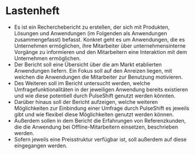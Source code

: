 # Lastenheft
+ Es ist ein Recherchebericht zu erstellen, der sich mit Produkten, Lösungen und Anwendungen (im Folgenden als Anwendungen zusammengefasst) befasst. Konkret geht es um Anwendungen, die es Unternehmen ermöglichen, ihre Mitarbeiter über unternehmensinterne Vorgänge zu informieren und den Mitarbeitern eine Interaktion mit dem Unternehmen ermöglichen. 
+ Der Bericht soll eine Übersicht über die am Markt etablierten Anwendungen liefern. Ein Fokus soll auf den Anreizen liegen, mit welchen die Anwendungen die Mitarbeiter zur Benutzung motivieren.
+ Des Weiteren soll im Bericht untersucht werden, welche Umfragefunktionalitäten in der jeweiligen Anwendung bereits existieren und wie diese potentiell durch PulseShift genutzt werden könnten. 
+ Darüber hinaus soll der Bericht aufzeigen, welche weiteren Möglichkeiten zur Einbindung einer Umfrage durch PulseShift es jeweils gibt und wie flexibel diese Möglichkeiten genutzt werden können.
+ Außerdem sollen in dem Bericht die Erfahrungen von Referenzkunden, die die Anwendung bei Offline-Mitarbeitern einsetzen, beschrieben werden. 
+ Sofern jeweils eine Preisstruktur verfügbar ist, soll außerdem auf diese eingegangen werden.